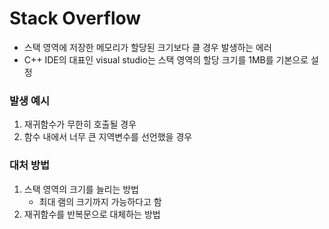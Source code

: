 # Stack Overflow

* 스택 영역에 저장한 메모리가 할당된 크기보다 클 경우 발생하는 에러
* C++ IDE의 대표인 visual studio는 스택 영역의 할당 크기를 1MB를 기본으로 설정



### 발생 예시

1. 재귀함수가 무한히 호출될 경우
2. 함수 내에서 너무 큰 지역변수를 선언했을 경우



### 대처 방법

1. 스택 영역의 크기를 늘리는 방법
   * 최대 램의 크기까지 가능하다고 함
2. 재귀함수를 반복문으로 대체하는 방법

